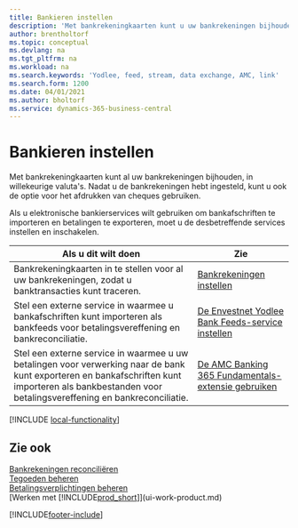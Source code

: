 ```yaml
---
title: Bankieren instellen
description: 'Met bankrekeningkaarten kunt u uw bankrekeningen bijhouden en bankfeeds instellen, zoals Yodlee, om gegevens uit te wisselen.'
author: brentholtorf
ms.topic: conceptual
ms.devlang: na
ms.tgt_pltfrm: na
ms.workload: na
ms.search.keywords: 'Yodlee, feed, stream, data exchange, AMC, link'
ms.search.form: 1200
ms.date: 04/01/2021
ms.author: bholtorf
ms.service: dynamics-365-business-central
---
```

# <a name="setting-up-banking"></a>Bankieren instellen

Met bankrekeningkaarten kunt al uw bankrekeningen bijhouden, in willekeurige valuta's. Nadat u de bankrekeningen hebt ingesteld, kunt u ook de optie voor het afdrukken van cheques gebruiken.

Als u elektronische bankierservices wilt gebruiken om bankafschriften te importeren en betalingen te exporteren, moet u de desbetreffende services instellen en inschakelen.

| Als u dit wilt doen | Zie |
| --- | --- |
| Bankrekeningkaarten in te stellen voor al uw bankrekeningen, zodat u banktransacties kunt traceren. |[Bankrekeningen instellen](bank-how-setup-bank-accounts.md) |
| Stel een externe service in waarmee u bankafschriften kunt importeren als bankfeeds voor betalingsvereffening en bankreconciliatie. |[De Envestnet Yodlee Bank Feeds-service instellen](bank-how-setup-bank-statement-service.md) |
| Stel een externe service in waarmee u uw betalingen voor verwerking naar de bank kunt exporteren en bankafschriften kunt importeren als bankbestanden voor betalingsvereffening en bankreconciliatie. |[De AMC Banking 365 Fundamentals-extensie gebruiken](ui-extensions-amc-banking.md) |

[!INCLUDE [local-functionality](includes/local-functionality.md)]

## <a name="see-also"></a>Zie ook

[Bankrekeningen reconciliëren](bank-manage-bank-accounts.md)  
[Tegoeden beheren](receivables-manage-receivables.md)  
[Betalingsverplichtingen beheren](payables-manage-payables.md)  
[Werken met [!INCLUDE[prod_short](includes/prod_short.md)]](ui-work-product.md)


[!INCLUDE[footer-include](includes/footer-banner.md)]
